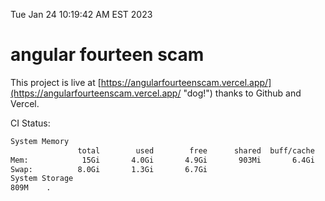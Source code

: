 Tue Jan 24 10:19:42 AM EST 2023

# angular fourteen scam


This project is live at [https://angularfourteenscam.vercel.app/](https://angularfourteenscam.vercel.app/ "dog!") thanks to Github and Vercel.

CI Status: 

```bash
System Memory
               total        used        free      shared  buff/cache   available
Mem:            15Gi       4.0Gi       4.9Gi       903Mi       6.4Gi        10Gi
Swap:          8.0Gi       1.3Gi       6.7Gi
System Storage
809M	.
